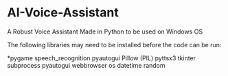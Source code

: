 # AI-Voice-Assistant
A Robust Voice Assistant Made in Python to be used on Windows OS

The following libraries may need to be installed before the code can be run:

*pygame
speech_recognition
pyautogui
Pillow (PIL)
pyttsx3
tkinter
subprocess
pyautogui
webbrowser
os
datetime
random
